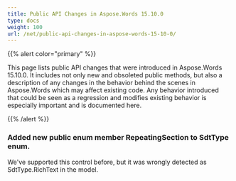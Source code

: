 ```yaml
---
title: Public API Changes in Aspose.Words 15.10.0
type: docs
weight: 100
url: /net/public-api-changes-in-aspose-words-15-10-0/
---
```


{{% alert color="primary" %}} 

This page lists public API changes that were introduced in Aspose.Words 15.10.0. It includes not only new and obsoleted public methods, but also a description of any changes in the behavior behind the scenes in Aspose.Words which may affect existing code. Any behavior introduced that could be seen as a regression and modifies existing behavior is especially important and is documented here.

{{% /alert %}} 
### **Added new public enum member RepeatingSection to SdtType enum.**
We've supported this control before, but it was wrongly detected as SdtType.RichText in the model.
